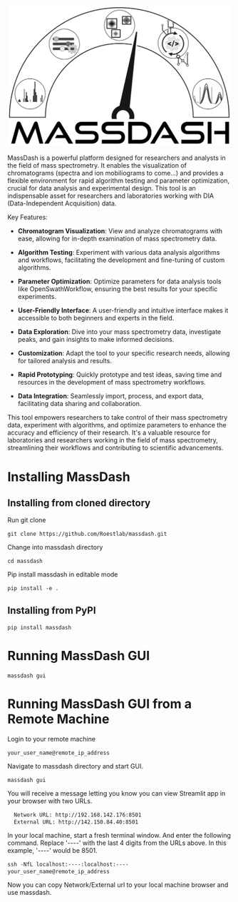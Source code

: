<picture>
  <source media="(prefers-color-scheme: dark)" srcset="https://github.com/Roestlab/massdash/blob/dev/massdash/assets/img/MassDash_Logo_Light.png" alt="MassDash_Logo" width="500">
  <source media="(prefers-color-scheme: light)" srcset="https://github.com/Roestlab/massdash/blob/dev/massdash/assets/img/MassDash_Logo_Dark.png" alt="MassDash_Logo" width="500">
  <img comment="Placeholder to transition between light color mode and dark color mode - this image is not directly used." src="https://github.com/Roestlab/massdash/blob/dev/massdash/assets/img/MassDash_Logo_Dark.png">
</picture>

MassDash is a powerful platform designed for researchers and analysts in the field of mass spectrometry. It enables the visualization of chromatograms (spectra and ion mobiliograms to come...) and provides a flexible environment for rapid algorithm testing and parameter optimization, crucial for data analysis and experimental design. This tool is an indispensable asset for researchers and laboratories working with DIA (Data-Independent Acquisition) data.

Key Features:

- **Chromatogram Visualization**: View and analyze chromatograms with ease, allowing for in-depth examination of mass spectrometry data.

- **Algorithm Testing**: Experiment with various data analysis algorithms and workflows, facilitating the development and fine-tuning of custom algorithms.

- **Parameter Optimization**: Optimize parameters for data analysis tools like OpenSwathWorkflow, ensuring the best results for your specific experiments.

- **User-Friendly Interface**: A user-friendly and intuitive interface makes it accessible to both beginners and experts in the field.

- **Data Exploration**: Dive into your mass spectrometry data, investigate peaks, and gain insights to make informed decisions.

- **Customization**: Adapt the tool to your specific research needs, allowing for tailored analysis and results.

- **Rapid Prototyping**: Quickly prototype and test ideas, saving time and resources in the development of mass spectrometry workflows.

- **Data Integration**: Seamlessly import, process, and export data, facilitating data sharing and collaboration.

This tool empowers researchers to take control of their mass spectrometry data, experiment with algorithms, and optimize parameters to enhance the accuracy and efficiency of their research. It's a valuable resource for laboratories and researchers working in the field of mass spectrometry, streamlining their workflows and contributing to scientific advancements.

# Installing MassDash

## Installing from cloned directory

Run git clone

```
git clone https://github.com/Roestlab/massdash.git
```

Change into massdash directory

```
cd massdash
```

Pip install massdash in editable mode

```
pip install -e .
```

## Installing from PyPI

```
pip install massdash
```

# Running MassDash GUI

```
massdash gui
```

# Running MassDash GUI from a Remote Machine

Login to your remote machine

```
your_user_name@remote_ip_address
```

Navigate to massdash directory and start GUI. 

```
massdash gui
```

You will receive a message letting you know you can view Streamlit app in your browser with two URLs. 

```
  Network URL: http://192.168.142.176:8501
  External URL: http://142.150.84.40:8501
```

In your local machine, start a fresh terminal window. And enter the following command. Replace '----' with the last 4 digits from the URLs above. In this example, '----' would be 8501.

```
ssh -NfL localhost:----:localhost:---- your_user_name@remote_ip_address
```

Now you can copy Network/External url to your local machine browser and use massdash. 
